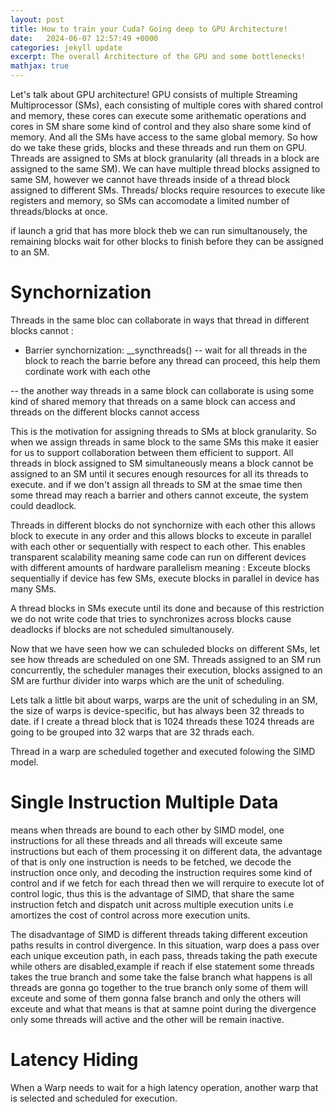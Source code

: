 ```yaml
---
layout: post
title: How to train your Cuda? Going deep to GPU Architecture!
date:   2024-06-07 12:57:49 +0000
categories: jekyll update
excerpt: The overall Architecture of the GPU and some bottlenecks!
mathjax: true
---
```


Let's talk about GPU architecture! GPU consists of multiple Streaming Multiprocessor (SMs), each consisting of multiple cores with shared control and memory, these cores can execute some arithematic operations and cores in SM share some kind of control and they also share some kind of memory. And all the SMs have access to the same global memory. So how do we take these grids, blocks and these threads and run them on GPU. Threads are assigned to SMs at block granularity (all threads in a block are assigned to the same SM). We can have multiple thread blocks assigned to same SM, however we cannot have threads inside of a thread block assigned to different SMs. Threads/ blocks require resources to execute like registers and memory, so SMs can accomodate a limited number of threads/blocks at once.

if launch a grid that has more block theb we can run simultanousely, the remaining blocks wait for other blocks to finish before they can be assigned to an SM.

# Synchornization


Threads in the same bloc can collaborate in ways that thread in different blocks cannot :
- Barrier synchornization: __syncthreads()
-- wait for all threads in the block to reach the barrie before any thread can proceed, this help them cordinate work with each othe

-- the another way threads in a same block can collaborate is using some kind of shared memory that threads on a same block can access and threads on the different blocks cannot access


This is the motivation for assigning threads to SMs at block granularity. So when we assign threads in same block to the same SMs this make it easier for us to support collaboration between them efficient to support. All threads in block assigned to SM simultaneously means a block cannot be assigned to an SM until it secures enough resources for all its threads to execute. and if we don't assign all threads to SM at the smae time then some thread may reach a barrier and others cannot exceute, the system could deadlock.

Threads in different blocks do not synchornize with each other this allows block to execute in any order and this allows blocks to exceute in parallel with each other or sequentially with respect to each other.
This enables transparent scalability meaning same code can run on different devices with different amounts of hardware parallelism meaning : Exceute blocks sequentially if device has few SMs, execute blocks in parallel in device has many SMs.

A thread blocks in SMs execute until its done and because of this restriction we do not write code that tries to synchronizes across blocks cause deadlocks if blocks are not scheduled simultanousely.

Now that we have seen how we can schuleded blocks on different SMs, let see how threads are scheduled on one SM.
Threads assigned to an SM run concurrently, the scheduler manages their execution, blocks assigned to an SM are furthur divider into warps which are the unit of scheduling.

Lets talk a little bit about warps, warps are the unit of scheduling in an SM, the size of warps is device-specific, but has always been 32 threads to date.
if I create a thread block that is 1024 threads these 1024 threads are going to be grouped into 32 warps that are 32 thrads each.

Thread in a warp are scheduled together and executed folowing the SIMD model.

# Single Instruction Multiple Data
 means when threads are bound to each other by SIMD model, one instructions for all these threads and all threads will exceute same instructions but each of them processing it on different data, the advantage of that is only one instruction is needs to be fetched, we decode the instruction once only, and decoding the instruction requires some kind of control and if we fetch for each thread then we will 
rerquire to execute lot of control logic, thus this is the advantage of SIMD, that share the same instruction fetch and dispatch  unit across multiple execution units i.e amortizes the cost of control across more execution units.

The disadvantage of SIMD is different threads taking different exceution paths results in control divergence. In this situation, warp does a pass over each unique exceution path, in each pass, threads taking the path execute while others are disabled,example if reach if else statement some threads takes the true branch and some take the false branch what happens is all threads are gonna go together to the true branch only some of them will exceute and some of them gonna false branch and only the others will exceute and what that means is that at samne point during the divergence only some threads will active and the other will be remain inactive.


# Latency Hiding
When a Warp needs to wait for a high latency operation, another warp that is selected and scheduled for execution.
